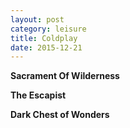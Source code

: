 ```yaml
---
layout: post
category: leisure
title: Coldplay
date: 2015-12-21
---
```


**Sacrament Of Wilderness**

**The Escapist**

**Dark Chest of Wonders**